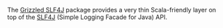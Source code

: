 The [Grizzled SLF4J][] package provides a very thin Scala-friendly layer
on top of the [SLF4J][] (Simple Logging Facade for Java) API.

[Grizzled SLF4J]: http://software.clapper.org/grizzled-slf4j/
[SLF4J]: http://slf4j.org/
